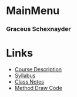 # MainMenu
### Graceus Schexnayder

# Links
* [Course Description](https://anonymous411.github.io/Course-Description.md/)
* [Syllabus](https://anonymous411.github.io/Syllabus.md/)
* [Class Notes](https://anonymous411.github.io/ClassNotes.md/)
* [Method Draw Code](https://anonymous411.github.io/MainMenu/method-draw.html/)
